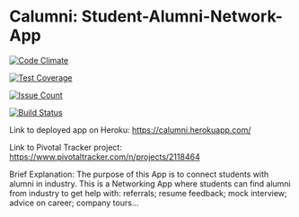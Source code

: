 # Calumni: Student-Alumni-Network-App


[![Code Climate](https://codeclimate.com/github/rails/rails/badges/gpa.svg)](https://codeclimate.com/github/rails/rails)

[![Test Coverage](https://codeclimate.com/github/rails/rails/badges/coverage.svg)](https://codeclimate.com/github/rails/rails/coverage)

[![Issue Count](https://codeclimate.com/github/rails/rails/badges/issue_count.svg)](https://codeclimate.com/github/rails/rails)

[![Build Status](https://travis-ci.org/clarkfyr/Calumni.svg?branch=master)](https://travis-ci.org/clarkfyr/Calumni)

Link to deployed app on Heroku:
https://calumni.herokuapp.com/

Link to Pivotal Tracker project: 
https://www.pivotaltracker.com/n/projects/2118464

Brief Explanation:
  The purpose of this App is to connect students with alumni in industry.
  This is a Networking App where students can find alumni from industry to get help with:
      referrals; resume feedback; mock interview; advice on career; company tours...
